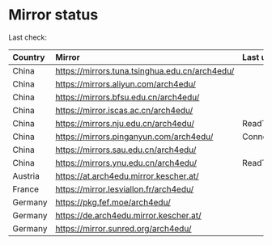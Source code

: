 <script src="./time.js"></script>
# Mirror status
Last check: <script type="text/javascript">localize(1679107135.6508229);</script>

|Country|Mirror|Last update|
|:------|:-----|:----------|
|China|https://mirrors.tuna.tsinghua.edu.cn/arch4edu/|<script type="text/javascript">localize(1679077945);</script>|
|China|https://mirrors.aliyun.com/arch4edu/|<script type="text/javascript">localize(1679077945);</script>|
|China|https://mirrors.bfsu.edu.cn/arch4edu/|<script type="text/javascript">localize(1679077945);</script>|
|China|https://mirror.iscas.ac.cn/arch4edu/|<script type="text/javascript">localize(1679077945);</script>|
|China|https://mirrors.nju.edu.cn/arch4edu/|ReadTimeout|
|China|https://mirrors.pinganyun.com/arch4edu/|ConnectionError|
|China|https://mirrors.sau.edu.cn/arch4edu/|<script type="text/javascript">localize(1673850842);</script>|
|China|https://mirrors.ynu.edu.cn/arch4edu/|ReadTimeout|
|Austria|https://at.arch4edu.mirror.kescher.at/|<script type="text/javascript">localize(1679077945);</script>|
|France|https://mirror.lesviallon.fr/arch4edu/|<script type="text/javascript">localize(1679077945);</script>|
|Germany|https://pkg.fef.moe/arch4edu/|<script type="text/javascript">localize(1679077945);</script>|
|Germany|https://de.arch4edu.mirror.kescher.at/|<script type="text/javascript">localize(1679077945);</script>|
|Germany|https://mirror.sunred.org/arch4edu/|<script type="text/javascript">localize(1679077945);</script>|

<script src="./tablefilter/tablefilter.js"></script>
<script src="./table.js"></script>